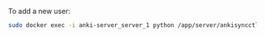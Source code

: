 To add a new user:
```bash
sudo docker exec -i anki-server_server_1 python /app/server/ankisyncctl.py adduser username
```
